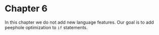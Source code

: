 # Chapter 6

In this chapter we do not add new language features. Our goal is to add peephole optimization to `if` statements.

